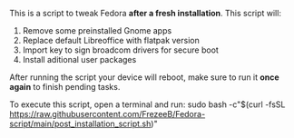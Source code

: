 This is a script to tweak Fedora **after a fresh installation**. This script will:

1. Remove some preinstalled Gnome apps
2. Replace default Libreoffice with flatpak version
3. Import key to sign broadcom drivers for secure boot
4. Install aditional user packages

After running the script your device will reboot, make sure to run it **once again** to finish pending tasks.

To execute this script, open a terminal and run:
sudo bash -c"$(curl -fsSL https://raw.githubusercontent.com/FrezeeB/Fedora-script/main/post_installation_script.sh)"
